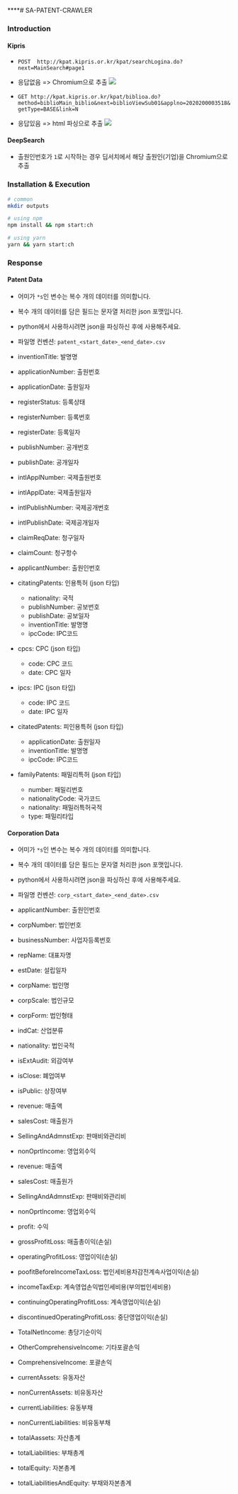****# SA-PATENT-CRAWLER

### Introduction

#### Kipris

- `POST  http://kpat.kipris.or.kr/kpat/searchLogina.do?next=MainSearch#page1`
- 응답없음 => Chromium으로 추출
![](./docs/Kipris-01.png)

- `GET http://kpat.kipris.or.kr/kpat/biblioa.do?method=biblioMain_biblio&next=biblioViewSub01&applno=2020200003518&getType=BASE&link=N`
- 응답있음 => html 파싱으로 추출
![](./docs/Kipris-01.png)

#### DeepSearch

- 출원인번호가 `1`로 시작하는 경우 딥서치에서 해당 출원인(기업)을 Chromium으로 추출
### Installation & Execution

```sh
# common
mkdir outputs

# using npm
npm install && npm start:ch 

# using yarn
yarn && yarn start:ch
```

### Response

#### Patent Data

- 어미가 `*s`인 변수는 복수 개의 데이터를 의미합니다.
- 복수 개의 데이터를 담은 필드는 문자열 처리한 json 포맷입니다.
- python에서 사용하시려면 json을 파싱하신 후에 사용해주세요.

- 파일명 컨벤션: `patent_<start_date>_<end_date>.csv`
- inventionTitle: 발명명
- applicationNumber: 출원번호
- applicationDate: 출원일자
- registerStatus: 등록상태
- registerNumber: 등록번호
- registerDate: 등록일자
- publishNumber: 공개번호
- publishDate: 공개일자
- intlApplNumber: 국제출원번호
- intlApplDate: 국제출원일자
- intlPublishNumber: 국제공개번호
- intlPublishDate: 국제공개일자
- claimReqDate: 청구일자
- claimCount: 청구항수
- applicantNumber: 출원인번호
- citatingPatents: 인용특허 (json 타입)
  - nationality: 국적
  - publishNumber: 공보번호
  - publishDate: 공보일자
  - inventionTitle: 발명명
  - ipcCode: IPC코드
- cpcs: CPC (json 타입)
  - code: CPC 코드
  - date: CPC 일자
- ipcs: IPC (json 타입)
  - code: IPC 코드
  - date: IPC 일자
- citatedPatents: 피인용특허 (json 타입)
  - applicationDate: 출원일자
  - inventionTitle: 발명명
  - ipcCode: IPC코드
- familyPatents: 패밀리특허 (json 타입)
  - number: 패밀리번호
  - nationalityCode: 국가코드
  - nationality: 패밀러특허국적
  - type: 패밀리타입

#### Corporation Data

- 어미가 `*s`인 변수는 복수 개의 데이터를 의미합니다.
- 복수 개의 데이터를 담은 필드는 문자열 처리한 json 포맷입니다.
- python에서 사용하시려면 json을 파싱하신 후에 사용해주세요.

- 파일명 컨벤션: `corp_<start_date>_<end_date>.csv`
- applicantNumber: 출원인번호
- corpNumber: 법인번호
- businessNumber: 사업자등록번호
- repName: 대표자명
- estDate: 설립일자
- corpName: 법인명
- corpScale: 법인규모
- corpForm: 법인형태
- indCat: 산업분류
- nationality: 법인국적
- isExtAudit: 외감여부
- isClose: 폐업여부
- isPublic: 상장여부
- revenue: 매출액
- salesCost: 매출원가
- SellingAndAdmnstExp: 판매비와관리비
- nonOprtIncome: 영업외수익
- revenue: 매출액 
- salesCost: 매출원가 
- SellingAndAdmnstExp: 판매비와관리비 
- nonOprtIncome: 영업외수익 
- profit: 수익
- grossProfitLoss: 매출총이익(손실)
- operatingProfitLoss: 영업이익(손실)
- poofitBeforeIncomeTaxLoss: 법인세비용차감전계속사업이익(손실)
- incomeTaxExp: 계속영업손익법인세비용(부의법인세비용)
- continuingOperatingProfitLoss: 계속영업이익(손실)
- discontinuedOperatingProfitLoss: 중단영업이익(손실)
- TotalNetIncome: 총당기순이익
- OtherComprehensiveIncome: 기타포괄손익
- ComprehensiveIncome: 포괄손익
- currentAssets: 유동자산
- nonCurrentAssets: 비유동자산
- currentLiabilities: 유동부채
- nonCurrentLiabilities: 비유동부채
- totalAassets: 자산총계
- totalLiabilities: 부채총계
- totalEquity: 자본총계
- totalLiabilitiesAndEquity: 부채와자본총계